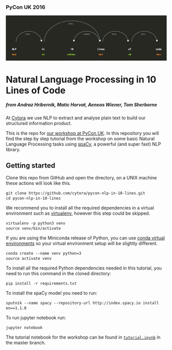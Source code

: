 ### PyCon UK 2016 
![NLP in 10 Lines of Code](images/displacy_title.png)
# Natural Language Processing in 10 Lines of Code
##### from Andraz Hribernik, Matic Horvat, Aeneas Wiener, Tom Sherborne

At [Cytora](http://www.cytora.com) we use NLP to extract and analyse plain text to build our structured information product.

This is the repo for [our workshop at PyCon UK](http://2016.pyconuk.org/workshops/natural-language-processing-in-10-lines-of-code/).
In this repository you will find the step by step tutorial from the workshop on some basic Natural Language Processing tasks using [spaCy](http://spacy.io/),
a powerful (and super fast) NLP library.

## Getting started
Clone this repo from GitHub and open the directory, on a UNIX machine these actions will look like this.

	git clone https://github.com/cytora/pycon-nlp-in-10-lines.git
	cd pycon-nlp-in-10-lines

We recommend you to install all the required dependencies in a virtual environment such as [virtualenv](https://virtualenv.pypa.io/en/stable/), however this step could be skipped.

    virtualenv -p python3 venv
    source venv/bin/activate

If you are using the Miniconda release of Python, you can use [conda virtual environments](http://conda.pydata.org/docs/using/envs.html) so your virtual environment setup will be slightly different. 

	conda create --name venv python=3
	source activate venv

To install all the required Python dependencies needed in this tutorial, you need to run this command in the cloned directory:

    pip install -r requirements.txt

To install the spaCy model you need to run:

    sputnik --name spacy --repository-url http://index.spacy.io install en==1.1.0

To run jupyter notebook run:

    jupyter notebook

The tutorial notebook for the workshop can  be found in [`tutorial.ipynb`](tutorial.ipynb) in the master branch.

